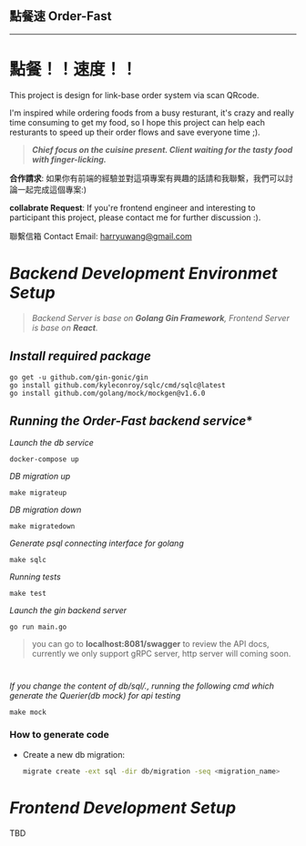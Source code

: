 
## 點餐速 Order-Fast
---
# 點餐！！速度！！

This project is design for link-base order system via scan QRcode.

 I'm inspired while ordering foods from a busy resturant, it's crazy and really time consuming to get my food, so I hope this project can help each resturants to speed up their order flows and save everyone time ;).


> ***Chief focus on the cuisine present. Client waiting for the tasty food with finger-licking.***

**合作請求**: 如果你有前端的經驗並對這項專案有興趣的話請和我聯繫，我們可以討論一起完成這個專案:)

**collabrate Request**: If you're frontend engineer and interesting to participant this project, please contact me for further discussion :).

聯繫信箱 Contact Email: harryuwang@gmail.com


# ***Backend Development Environmet Setup***

 >*Backend Server is base on **Golang Gin Framework**, Frontend Server is base on **React**.*

## *Install required package*
```
go get -u github.com/gin-gonic/gin
go install github.com/kyleconroy/sqlc/cmd/sqlc@latest
go install github.com/golang/mock/mockgen@v1.6.0
```
## *Running the Order-Fast backend service**
*Launch the db service*
```
docker-compose up
```
*DB migration up*
```
make migrateup
```
*DB migration down*
```
make migratedown
```
*Generate psql connecting interface for golang*
```
make sqlc
```
*Running tests*
```
make test
```
*Launch the gin backend server*
```
go run main.go
```

> you can go to **localhost:8081/swagger** to review the API docs, currently we only support gRPC server, http server will coming soon.
#

*If you change the content of db/sql/., running the following cmd which generate the Querier(db mock) for api testing*
```
make mock
```

### How to generate code
- Create a new db migration:

	```bash
	migrate create -ext sql -dir db/migration -seq <migration_name>
	```
###
# ***Frontend Development Setup***
TBD
